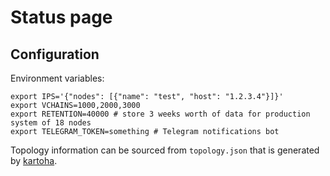 # Status page

## Configuration

Environment variables:

    export IPS='{"nodes": [{"name": "test", "host": "1.2.3.4"}]}'
    export VCHAINS=1000,2000,3000
    export RETENTION=40000 # store 3 weeks worth of data for production system of 18 nodes
    export TELEGRAM_TOKEN=something # Telegram notifications bot

Topology information can be sourced from `topology.json` that is generated by [kartoha](https://github.com/orbs-network/kartoha).
